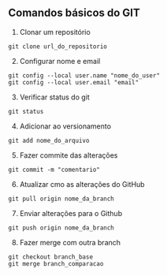 ## Comandos básicos do GIT 

1. Clonar um repositório

```shell
git clone url_do_repositorio
```

2. Configurar nome e email

```shell
git config --local user.name "nome_do_user"
git config --local user.email "email"
```

3.  Verificar status do git

```shell
git status
```

4. Adicionar ao versionamento

```shell
git add nome_do_arquivo
```

5. Fazer commite das alterações

```shell
git commit -m "comentario"
```

6. Atualizar cmo as alterações do GitHub 

```shell
git pull origin nome_da_branch
```

7. Enviar alterações para o Github

```shell
git push origin nome_da_branch
```

8. Fazer merge com outra branch

```shell
git checkout branch_base
git merge branch_comparacao
```